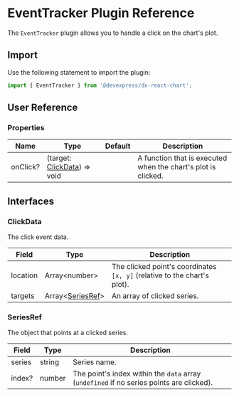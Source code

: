 # EventTracker Plugin Reference

The `EventTracker` plugin allows you to handle a click on the chart's plot.

## Import

Use the following statement to import the plugin:

```js
import { EventTracker } from '@devexpress/dx-react-chart';
```

## User Reference

### Properties

Name | Type | Default | Description
-----|------|---------|------------
onClick? | (target: [ClickData](#clickdata)) => void | | A function that is executed when the chart's plot is clicked.

## Interfaces

### ClickData

The click event data.

Field | Type | Description
------|------|------------
location | Array&lt;number&gt; | The clicked point's coordinates `[x, y]` (relative to the chart's plot).
targets | Array&lt;[SeriesRef](#seriesref)&gt; | An array of clicked series.

### SeriesRef

The object that points at a clicked series.

Field | Type | Description
------|------|------------
series | string | Series name.
index? | number | The point's index within the `data` array (`undefined` if no series points are clicked).
